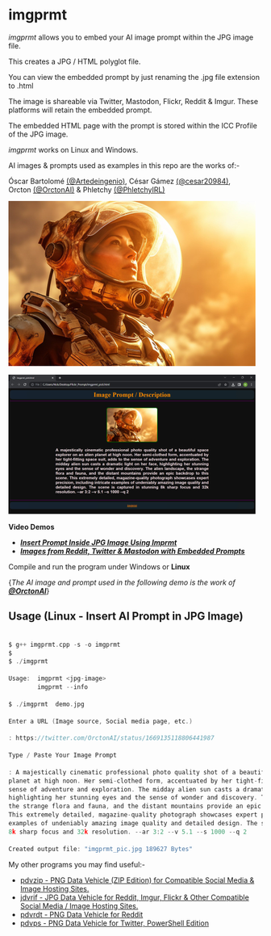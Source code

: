 # imgprmt

*imgprmt* allows you to embed your AI image prompt within the JPG image file.

This creates a JPG / HTML polyglot file.

You can view the embedded prompt by just renaming the .jpg file extension to .html

The image is shareable via Twitter, Mastodon, Flickr, Reddit & Imgur.  These platforms will retain the embedded prompt.  

The embedded HTML page with the prompt is stored within the ICC Profile of the JPG image.

*imgprmt* works on Linux and Windows.  

AI images & prompts used as examples in this repo are the works of:-

Óscar Bartolomé [(@Artedeingenio)](https://twitter.com/Artedeingenio/status/1671079440107929602), César Gámez [(@cesar20984)](https://twitter.com/cesar20984/status/1674961601101799430),  
Orcton [(@OrctonAI)](https://twitter.com/OrctonAI) & Phletchy [(@PhletchyIRL)](https://twitter.com/PhletchyIRL/status/1678056416509034502)

![Demo Image](https://github.com/CleasbyCode/imgprmt/blob/main/demo_image/screen1.jpg)  

![Html Image](https://github.com/CleasbyCode/imgprmt/blob/main/demo_image/screen.jpg)

**Video Demos**  

* [***Insert Prompt Inside JPG Image Using Imprmt***](https://youtu.be/6G-6DYFh8Pw)
* [***Images from Reddit, Twitter & Mastodon with Embedded Prompts***](https://youtu.be/M5ozdH2FJYo)

Compile and run the program under Windows or **Linux**  

{*The AI image and prompt used in the following demo is the work of [**@OrctonAI**](https://twitter.com/OrctonAI)*}  

## Usage (Linux - Insert AI Prompt in JPG Image)

```c

$ g++ imgprmt.cpp -s -o imgprmt
$
$ ./imgprmt 

Usage:  imgprmt <jpg-image>  
        imgprmt --info

$ ./imgprmt  demo.jpg

Enter a URL (Image source, Social media page, etc.)

: https://twitter.com/OrctonAI/status/1669135118806441987

Type / Paste Your Image Prompt

: A majestically cinematic professional photo quality shot of a beautiful space explorer on an alien
planet at high noon. Her semi-clothed form, accentuated by her tight-fitting space suit, adds to the
sense of adventure and exploration. The midday alien sun casts a dramatic light on her face,
highlighting her stunning eyes and the sense of wonder and discovery. The alien landscape,
the strange flora and fauna, and the distant mountains provide an epic backdrop to this scene.
This extremely detailed, magazine-quality photograph showcases expert precision, including intricate
examples of undeniably amazing image quality and detailed design. The scene is captured in stunning
8k sharp focus and 32k resolution. --ar 3:2 --v 5.1 --s 1000 --q 2

Created output file: "imgprmt_pic.jpg 189627 Bytes"

```

My other programs you may find useful:-  

* [pdvzip - PNG Data Vehicle (ZIP Edition) for Compatible Social Media & Image Hosting Sites.](https://github.com/CleasbyCode/pdvzip)  
* [jdvrif - JPG Data Vehicle for Reddit, Imgur, Flickr & Other Compatible Social Media / Image Hosting Sites.](https://github.com/CleasbyCode/jdvrif)
* [pdvrdt - PNG Data Vehicle for Reddit](https://github.com/CleasbyCode/pdvrdt)  
* [pdvps - PNG Data Vehicle for Twitter, PowerShell Edition](https://github.com/CleasbyCode/pdvps)   

##
